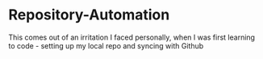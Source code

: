 # Repository-Automation
This comes out of an irritation I faced personally, when I was first learning to code - setting up my local repo and syncing with Github
